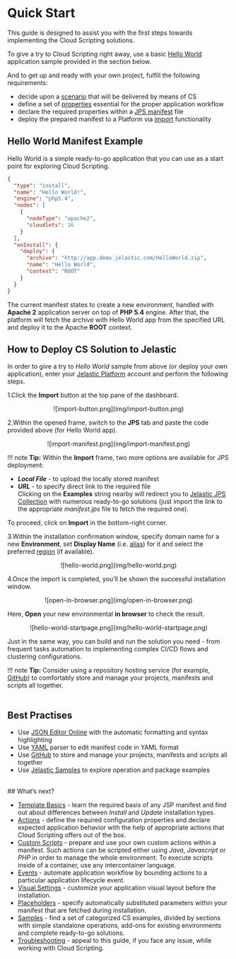 # Quick Start                                      
    
This guide is designed to assist you with the first steps towards implementing the Cloud Scripting solutions.                                     

To give a try to Cloud Scripting right away, use a basic [Hello World](#hello-world-manifest-example) application sample provided in the section below.                                                                     

And to get up and ready with your own project, fulfill the following requirements:                                   

- decide upon a <a href="http://docs.cloudscripting.com/samples/" target="blank">scenario</a> that will be delivered by means of CS                      
- define a set of <a href="http://docs.cloudscripting.com/creating-templates/basic-configs/" target="blank">properties</a> essential for the proper application workflow                     
- declare the required properties within a <a href="http://docs.cloudscripting.com/creating-templates/basic-configs/" target="blank">JPS manifest</a> file                     
- deploy the prepared manifest to a Platform via [import](#how-to-deploy-cs-solution-to-jelastic ) functionality               

## Hello World Manifest Example                      

Hello World is a simple ready-to-go application that you can use as a start point for exploring Cloud Scripting.                          

```json
{
  "type": "install",
  "name": "Hello World!",
  "engine": "php5.4",
  "nodes": [
    {
      "nodeType": "apache2",
      "cloudlets": 16
    }
  ],
  "onInstall": {
    "deploy": {
      "archive": "http://app.demo.jelastic.com/HelloWorld.zip",
      "name": "Hello World",
      "context": "ROOT"
    }
  }
}
```

The current manifest states to create a new environment, handled with **Apache 2** application server on top of **PHP 5.4** engine. After that, the platform will fetch the archive with Hello World app from the specified URL and deploy it to the Apache **ROOT** context.                                   

## How to Deploy CS Solution to Jelastic 

In order to give a try to *Hello World* sample from above (or deploy your own application), enter your <a href="https://jelastic.cloud/" target="blank">Jelastic Platform</a> account and perform the following steps.                    

1.Click the **Import** button at the top pane of the dashboard.                                             

<center>![import-button.png](img/import-button.png)</center>                        

2.Within the opened frame, switch to the **JPS** tab and paste the code provided above (for Hello World app).                      

<center>![import-manifest.png](img/import-manifest.png)</center>               

!!! note
    **Tip:** Within the **Import** frame, two more options are available for JPS deployment:                    
- <b>*Local File*</b> - to upload the locally stored manifest                              
- <b>*URL*</b> - to specify direct link to the required file                                           
Clicking on the **Examples** string nearby will redirect you to <a href="https://github.com/jelastic-jps" target="blank">Jelastic JPS Collection</a> with numerous ready-to-go solutions (just import the link to the appropriate *manifest.jps* file to fetch the required one).                        

To proceed, click on **Import** in the bottom-right corner.                   

3.Within the installation confirmation window, specify domain name for a new **Environment**, set **Display Name** (i.e. <a href="https://docs.jelastic.com/environment-aliases">alias</a>) for it and select the preferred <a href="https://docs.jelastic.com/environment-regions">region</a> (if available).                  

<center>![hello-world.png](img/hello-world.png)</center>                                        

4.Once the import is completed, you’ll be shown the successful installation window.                                      

<center>![open-in-browser.png](img/open-in-browser.png)</center>               

Here, **Open** your new environmental **in browser** to check the result.                     

<center>![hello-world-startpage.png](img/hello-world-startpage.png)</center>                                   

Just in the same way, you can build and run the solution you need - from frequent tasks automation to implementing complex CI/CD flows and clustering configurations.                               

!!! note
    **Tip:** Consider using a repository hosting service (for example, <a href="https://github.com/" target="blank">GitHub</a>) to comfortably store and manage your projects, manifests and scripts all together.                               
<br>    
## Best Practises               

- Use <a href="http://jsoneditoronline.org/" target="blank">JSON Editor Online</a> with the automatic formatting and syntax highlighting                    
- Use <a href="http://www.yaml.org/" target="blank">YAML</a> parser to edit manifest code in YAML format                         
- Use <a href="https://github.com/" target="blank">GitHub</a> to store and manage your projects, manifests and scripts all together                           
- Use <a href="http://docs.cloudscripting.com/samples/" target="blank">Jelastic Samples</a> to explore operation and package examples                       

<br> 
## What’s next?              

- <a href="http://docs.cloudscripting.com/creating-templates/basic-configs/" target="blank">Template Basics</a> - learn the required basis of any JSP manifest and find out about differences between *Install* and *Update* installation types.                             
- <a href="http://docs.cloudscripting.com/reference/actions/" target="blank">Actions</a> - define the required configuration properties and declare expected application behavior with the help of appropriate actions that Cloud Scripting offers out of the box.                     
- <a href="http://docs.cloudscripting.com/creating-templates/custom-scripts/" target="blank">Custom Scripts</a> - prepare and use your own custom actions within a manifest. Such actions can be scripted either using *Java*, *Javascript* or *PHP* in order to manage the whole environment. To execute scripts inside of a container, use any intercontainer language.                         
- <a href="http://docs.cloudscripting.com/reference/events/" target="blank">Events</a> - automate application workflow by bounding actions to a particular application lifecycle event.                        
- <a href="http://docs.cloudscripting.com/creating-templates/user-input-parameters/" target="blank">Visual Settings</a> - customize your application visual layout before the installation.                     
- <a href="http://docs.cloudscripting.com/reference/placeholders/" target="blank">Placeholders</a> - specify automatically substituted parameters within your manifest that are fetched during installation.                          
- <a href="http://docs.cloudscripting.com/samples/" target="blank">Samples</a> - find a set of categorized CS examples, divided by sections with simple standalone operations, add-ons for existing environments and complete ready-to-go solutions.                        
- <a href="http://docs.cloudscripting.com/troubleshooting/" target="blank">Troubleshooting</a> - appeal to this guide, if you face any issue, while working with Cloud Scripting.                                     
